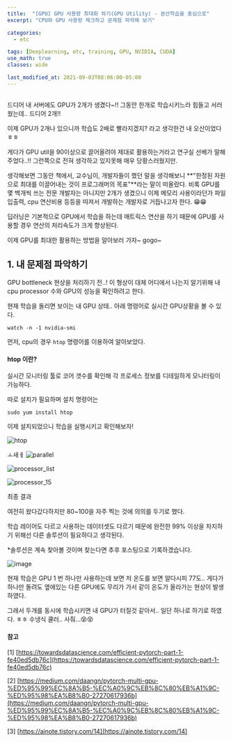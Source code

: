 ```yaml
---
title:  "[GPU] GPU 사용량 최대화 하기(GPU Utility) - 분산학습을 중심으로"
excerpt: "CPU와 GPU 사용량 체크하고 문제점 파악해 보기"

categories:
  - etc

tags: [Deeplearning, etc, training, GPU, NVIDIA, CUDA]
use_math: true
classes: wide

last_modified_at: 2021-09-03T08:06:00-05:00
---
```


## 

드디어 내 서버에도 GPU가 2개가 생겼다~!! 그동안 한개로 학습시키느라 힘들고 서러웠는데.. 드디어 2개!!

이제 GPU가 2개나 있으니까 학습도 2배로 빨라지겠지? 라고 생각한건 내 오산이었다 ㅎㅎ

게다가 GPU util을 90이상으로 끌어올려야 제대로 활용하는거라고 연구실 선배가 말해주었다..!! 그런쪽으로 전혀 생각하고 있지못해 매우 당황스러웠지만.

생각해보면 그동안 책에서, 교수님이, 개발자들이 했던 말을 생각해보니 **"한정된 자원으로 최대를 이끌어내는 것이 프로그래머의 목표"**라는 말이 떠올랐다. 비록 GPU를 몇 백개씩 쓰는 전문 개발자는 아니지만 2개가 생겼으니 이제 메모리 사용이라던가 파일 입출력, cpu 연산비용 등등을 따져서 개발하는 개발자로 거듭나고자 한다. 😁😁



딥러닝은 기본적으로 GPU에서 학습을 하는데 매트릭스 연산을 하기 때문에 GPU를 사용할 경우 연산의 처리속도가 크게 향상된다. 

이제 GPU를 최대한 활용하는 방법을 알아보러 가자~ gogo~

## 1. 내 문제점 파악하기

GPU bottleneck 현상을 처리하기 전..! 이 형상이 대체 어디에서 나는지 알기위해 내 cpu processor 수와 GPU의 성능을 확인하려고 한다. 

현재 학습을 돌리면 보이는 내 GPU 상태.. 아래 명령어로 실시간 GPU상황을 볼 수 있다.

~~~linux
watch -n -1 nvidia-smi
~~~


먼저, cpu의 경우 `htop` 명령어를 이용하여 알아보았다.

#### htop 이란?

실시간 모니터링 툴로 코어 갯수를 확인해 각 프로세스 정보를 디테일하게 모니터링이 가능하다. 

따로 설치가 필요하며 설치 명령어는

~~~linux
sudo yum install htop
~~~

이제 설치되었으니 학습을 실행시키고 확인해보자!

![htop](https://user-images.githubusercontent.com/53431568/131972458-3cdcfd65-a0db-4676-8b63-3a7a25534a2e.PNG)



ㅗ새ㅔ
![parallel](https://user-images.githubusercontent.com/53431568/131972454-0856579d-5143-4b67-b1bd-1714dc9d6dd2.PNG)



![processor_list](https://user-images.githubusercontent.com/53431568/131972460-6d8bd291-3848-4aa1-a8a6-307e5a87de0f.PNG)


![processor_15](https://user-images.githubusercontent.com/53431568/131972463-c7a8d385-2c67-4e0a-8161-7b337051926a.PNG)


최종 결과

여전히 왔다갔다하지만 80~100을 자주 찍는 것에 의의를 두기로 했다.

학습 레이어도 다르고 사용하는 데이터셋도 다르기 때문에 완전한 99% 이상을 차지하기 위해선 다른 솔루션이 필요하다고 생각된다. 

*솔루션은 계속 찾아볼 것이며 찾는다면 추후 포스팅으로 기록하겠습니다.

![image](https://user-images.githubusercontent.com/53431568/131971994-475fea05-630f-4784-b77c-68665ec3f1f2.png)

현재 학습은 GPU 1 번 하나만 사용하는데 보면 저 온도를 보면 알다시피 77도.. 게다가 하나만 돌려도 옆에있는 다른 GPU에도 무리가 가서 같이 온도가 올라가는 현상이 발생하였다.

그래서 두개를 동시에 학습시키면 내 GPU가 터질것 같아서.. 일단 하나로 하기로 하였다. ㅎㅎ 수냉식 쿨러.. 사줘...😵😵



#### 참고

[1] [https://towardsdatascience.com/efficient-pytorch-part-1-fe40ed5db76c](https://towardsdatascience.com/efficient-pytorch-part-1-fe40ed5db76c)

[2] [https://medium.com/daangn/pytorch-multi-gpu-%ED%95%99%EC%8A%B5-%EC%A0%9C%EB%8C%80%EB%A1%9C-%ED%95%98%EA%B8%B0-27270617936b](https://medium.com/daangn/pytorch-multi-gpu-%ED%95%99%EC%8A%B5-%EC%A0%9C%EB%8C%80%EB%A1%9C-%ED%95%98%EA%B8%B0-27270617936b)

[3] [https://ainote.tistory.com/14](https://ainote.tistory.com/14)












